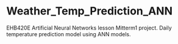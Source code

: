 # Weather_Temp_Prediction_ANN
EHB420E Artificial Neural Networks lesson Mitterm1 project. Daily temperature prediction model using ANN models.
